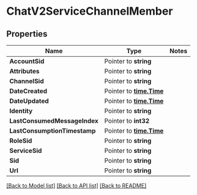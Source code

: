 # ChatV2ServiceChannelMember

## Properties
Name | Type | Notes
------------ | ------------- | -------------
**AccountSid** | Pointer to **string** | 
**Attributes** | Pointer to **string** | 
**ChannelSid** | Pointer to **string** | 
**DateCreated** | Pointer to [**time.Time**](time.Time.md) | 
**DateUpdated** | Pointer to [**time.Time**](time.Time.md) | 
**Identity** | Pointer to **string** | 
**LastConsumedMessageIndex** | Pointer to **int32** | 
**LastConsumptionTimestamp** | Pointer to [**time.Time**](time.Time.md) | 
**RoleSid** | Pointer to **string** | 
**ServiceSid** | Pointer to **string** | 
**Sid** | Pointer to **string** | 
**Url** | Pointer to **string** | 

[[Back to Model list]](../README.md#documentation-for-models) [[Back to API list]](../README.md#documentation-for-api-endpoints) [[Back to README]](../README.md)


